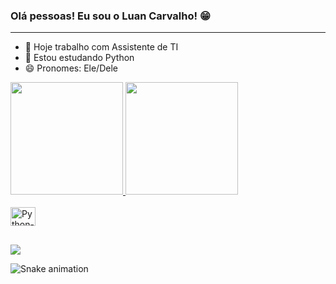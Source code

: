 ### Olá pessoas! Eu sou o Luan Carvalho! 😁
---
- 🔭 Hoje trabalho com Assistente de TI
- 🌱 Estou estudando Python 
- 😄 Pronomes: Ele/Dele

 
<div>
  <a href="https://github.com/LuanCarvalho0">
  <img height="180em" src="https://github-readme-stats.vercel.app/api?username=LuanCarvalho0&show_icons=true&theme=dracula&include_all_commits=true count_private=true"/>
  <img height="180em" src="https://github-readme-stats.vercel.app/api/top-langs/?username=LuanCarvalho0&layout=compact&langs_count=7&theme=dracula"/>
</div>
  
<div style="display: inline_block"><br>
  <img align="center" alt="Python-Icon" height="30" width="40" src="https://cdn.jsdelivr.net/gh/devicons/devicon/icons/python/python-original.svg">
</div>
  
##
  
<div> 
  <a href="https://www.linkedin.com/in/luancarvalho0/" target="_blank"><img src="https://img.shields.io/badge/-LinkedIn-%230077B5?style=for-the-badge&logo=linkedin&logoColor=white" target="_blank"></a> 
 
  ![Snake animation](https://github.com/LuanCarvalho0/LuanCarvalho0/blob/output/github-contribution-grid-snake.svg)
 
</div>
